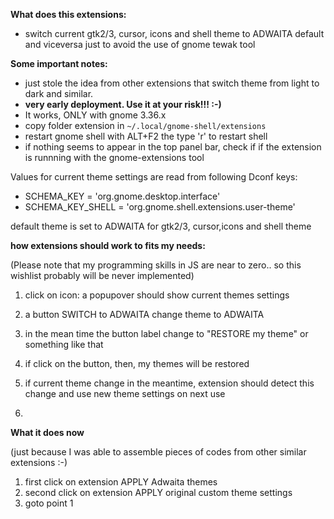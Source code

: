 **What does this extensions:**
- switch current gtk2/3, cursor, icons and shell theme to ADWAITA default and viceversa just to avoid the use of gnome tewak tool



**Some important notes:**
- just stole the idea from other extensions that switch theme from light to dark and similar.
- **very early deployment. Use it at your risk!!! :-)**
-  It works, ONLY with gnome 3.36.x
- copy folder extension  in `~/.local/gnome-shell/extensions`
- restart gnome shell with ALT+F2 the type 'r' to restart shell
- if nothing seems to appear in the top panel bar, check if if the extension is runnning with the gnome-extensions tool

Values for current theme settings are  read from following Dconf keys:

- SCHEMA_KEY = 'org.gnome.desktop.interface'
- SCHEMA_KEY_SHELL = 'org.gnome.shell.extensions.user-theme'

default theme is set to ADWAITA for gtk2/3, cursor,icons and shell theme


**how extensions should work to fits my needs:**

(Please note that my programming skills in JS are near to zero.. so this wishlist probably will be never implemented)

1) click on icon: a popupover should show current themes settings
2) a button SWITCH to ADWAITA change theme to ADWAITA
3) in the mean time the button label change to "RESTORE my theme" or something like that
4) if click on the button, then, my themes will be restored
5) if current theme change in the meantime, extension should detect this change and use new theme settings on next use

6) 

**What it does now**

(just because I was able to assemble pieces of codes from other similar extensions  :-)

1) first click on extension APPLY Adwaita themes
2) second click on extension APPLY original custom theme settings
3) goto  point 1


